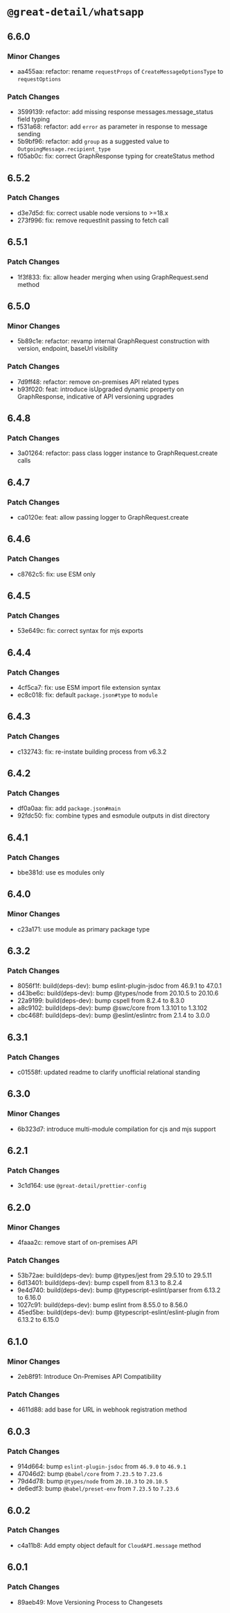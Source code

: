 # `@great-detail/whatsapp`

## 6.6.0

### Minor Changes

- aa455aa: refactor: rename `requestProps` of `CreateMessageOptionsType` to
  `requestOptions`

### Patch Changes

- 3599139: refactor: add missing response messages.message_status field typing
- f531a68: refactor: add `error` as parameter in response to message sending
- 5b9bf96: refactor: add `group` as a suggested value to
  `OutgoingMessage.recipient_type`
- f05ab0c: fix: correct GraphResponse typing for createStatus method

## 6.5.2

### Patch Changes

- d3e7d5d: fix: correct usable node versions to >=18.x
- 273f996: fix: remove requestInit passing to fetch call

## 6.5.1

### Patch Changes

- 1f3f833: fix: allow header merging when using GraphRequest.send method

## 6.5.0

### Minor Changes

- 5b89c1e: refactor: revamp internal GraphRequest construction with version,
  endpoint, baseUrl visibility

### Patch Changes

- 7d9ff48: refactor: remove on-premises API related types
- b93f020: feat: introduce isUpgraded dynamic property on GraphResponse,
  indicative of API versioning upgrades

## 6.4.8

### Patch Changes

- 3a01264: refactor: pass class logger instance to GraphRequest.create calls

## 6.4.7

### Patch Changes

- ca0120e: feat: allow passing logger to GraphRequest.create

## 6.4.6

### Patch Changes

- c8762c5: fix: use ESM only

## 6.4.5

### Patch Changes

- 53e649c: fix: correct syntax for mjs exports

## 6.4.4

### Patch Changes

- 4cf5ca7: fix: use ESM import file extension syntax
- ec8c018: fix: default `package.json#type` to `module`

## 6.4.3

### Patch Changes

- c132743: fix: re-instate building process from v6.3.2

## 6.4.2

### Patch Changes

- df0a0aa: fix: add `package.json#main`
- 92fdc50: fix: combine types and esmodule outputs in dist directory

## 6.4.1

### Patch Changes

- bbe381d: use es modules only

## 6.4.0

### Minor Changes

- c23a171: use module as primary package type

## 6.3.2

### Patch Changes

- 8056f1f: build(deps-dev): bump eslint-plugin-jsdoc from 46.9.1 to 47.0.1
- d43be6c: build(deps-dev): bump @types/node from 20.10.5 to 20.10.6
- 22a9199: build(deps-dev): bump cspell from 8.2.4 to 8.3.0
- a8c9102: build(deps-dev): bump @swc/core from 1.3.101 to 1.3.102
- cbc468f: build(deps-dev): bump @eslint/eslintrc from 2.1.4 to 3.0.0

## 6.3.1

### Patch Changes

- c01558f: updated readme to clarify unofficial relational standing

## 6.3.0

### Minor Changes

- 6b323d7: introduce multi-module compilation for cjs and mjs support

## 6.2.1

### Patch Changes

- 3c1d164: use `@great-detail/prettier-config`

## 6.2.0

### Minor Changes

- 4faaa2c: remove start of on-premises API

### Patch Changes

- 53b72ae: build(deps-dev): bump @types/jest from 29.5.10 to 29.5.11
- 6d13401: build(deps-dev): bump cspell from 8.1.3 to 8.2.4
- 9e4d740: build(deps-dev): bump @typescript-eslint/parser from 6.13.2 to 6.16.0
- 1027c91: build(deps-dev): bump eslint from 8.55.0 to 8.56.0
- 45ed5be: build(deps-dev): bump @typescript-eslint/eslint-plugin from 6.13.2 to
  6.15.0

## 6.1.0

### Minor Changes

- 2eb8f91: Introduce On-Premises API Compatibility

### Patch Changes

- 4611d88: add base for URL in webhook registration method

## 6.0.3

### Patch Changes

- 914d664: bump `eslint-plugin-jsdoc` from `46.9.0` to `46.9.1`
- 47046d2: bump `@babel/core` from `7.23.5` to `7.23.6`
- 79d4d78: bump `@types/node` from `20.10.3` to `20.10.5`
- de6edf3: bump `@babel/preset-env` from `7.23.5` to `7.23.6`

## 6.0.2

### Patch Changes

- c4a11b8: Add empty object default for `CloudAPI.message` method

## 6.0.1

### Patch Changes

- 89aeb49: Move Versioning Process to Changesets
